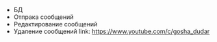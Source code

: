+ БД
+ Отпрака сообщений
+ Редактирование сообщений
+ Удаление сообщений
link: https://www.youtube.com/c/gosha_dudar
